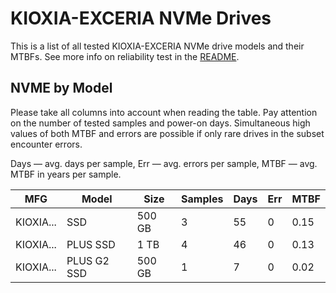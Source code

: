 KIOXIA-EXCERIA NVMe Drives
==========================

This is a list of all tested KIOXIA-EXCERIA NVMe drive models and their MTBFs. See more
info on reliability test in the [README](https://github.com/linuxhw/SMART).

NVME by Model
------------

Please take all columns into account when reading the table. Pay attention on the
number of tested samples and power-on days. Simultaneous high values of both MTBF
and errors are possible if only rare drives in the subset encounter errors.

Days — avg. days per sample,
Err  — avg. errors per sample,
MTBF — avg. MTBF in years per sample.

| MFG       | Model              | Size   | Samples | Days  | Err   | MTBF   |
|-----------|--------------------|--------|---------|-------|-------|--------|
| KIOXIA... | SSD                | 500 GB | 3       | 55    | 0     | 0.15   |
| KIOXIA... | PLUS SSD           | 1 TB   | 4       | 46    | 0     | 0.13   |
| KIOXIA... | PLUS G2 SSD        | 500 GB | 1       | 7     | 0     | 0.02   |
